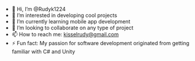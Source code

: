 - 👋 Hi, I’m @Rudyk1224
- 👀 I’m interested in developing cool projects
- 🌱 I’m currently learning mobile app development
- 💞️ I’m looking to collaborate on any type of project
- 📫 How to reach me: kisselrudy@gmail.com
- ⚡ Fun fact: My passion for software development originated from getting familiar with C# and Unity

<!---
Rudyk1224/Rudyk1224 is a ✨ special ✨ repository because its `README.md` (this file) appears on your GitHub profile.
You can click the Preview link to take a look at your changes.
--->
